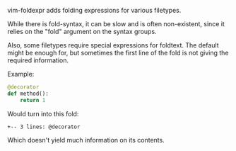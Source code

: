 vim-foldexpr adds folding expressions for various filetypes.

While there is fold-syntax, it can be slow and is often non-existent, since
it relies on the "fold" argument on the syntax groups.

Also, some filetypes require special expressions for foldtext. The default
might be enough for, but sometimes the first line of the fold is not giving
the required information.

Example:
```py
@decorator
def method():
    return 1
```

Would turn into this fold:

```vim
+-- 3 lines: @decorator
```

Which doesn't yield much information on its contents.
